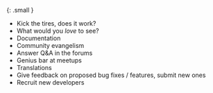 ---
---

{: .small }
* Kick the tires, does it work?
* What would you *love* to see?
* Documentation
* Community evangelism
* Answer Q&A in the forums
* Genius bar at meetups
* Translations
* Give feedback on proposed bug fixes / features, submit new ones
* Recruit new developers
